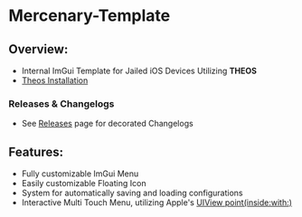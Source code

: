 # Mercenary-Template

## Overview:
- Internal ImGui Template for Jailed iOS Devices Utilizing **THEOS**
- [Theos Installation](https://theos.dev/docs/installation)

### Releases & Changelogs
- See [Releases](https://github.com/ARK-Mercenary/ImGui-Template/releases) page for decorated Changelogs

## Features:
- Fully customizable ImGui Menu
- Easily customizable Floating Icon
- System for automatically saving and loading configurations
- Interactive Multi Touch Menu, utilizing Apple's [UIView point(inside:with:)](https://developer.apple.com/documentation/uikit/uiview/point(inside:with:)?language=objc)
